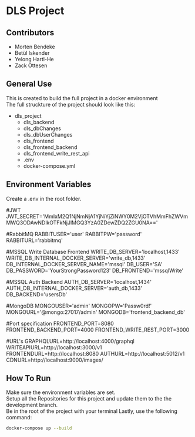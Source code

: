 # DLS Project

## Contributors

- Morten Bendeke
- Betül Iskender
- Yelong Hartl-He
- Zack Ottesen

## General Use

This is created to build the full project in a docker environment <br>
The full struckture of the project should look like this:<br>
- dls_project
  - dls_backend
  - dls_dbChanges
  - dls_dbUserChanges
  - dls_frontend
  - dls_frontend_backend
  - dls_frontend_write_rest_api
  - .env
  - docker-compose.yml


## Environment Variables

Create a .env in the root folder.

#JWT
JWT_SECRET='MmIxM2Q1NjNmNjA1YjNiYjZiNWY0M2VjOTVhMmFhZWVmMWQ3ODAwNDlkOTFkNjJlMGQ3YzA0ZDcwZDQ2ZGU0NA=='

#RabbitMQ
RABBITUSER='user'
RABBITPW='password'
RABBITURL='rabbitmq'


#MSSQL Write Database Frontend
WRITE_DB_SERVER='localhost,1433'
WRITE_DB_INTERNAL_DOCKER_SERVER='write_db,1433'
DB_INTERNAL_DOCKER_SERVER_NAME='mssql'
DB_USER='SA'
DB_PASSWORD='YourStrongPassword123'
DB_FRONTEND='mssqlWrite'

#MSSQL Auth Backend
AUTH_DB_SERVER='localhost,1434'
AUTH_DB_INTERNAL_DOCKER_SERVER='auth_db,1433'
DB_BACKEND='usersDb'

#MongoDB
MONGOUSER='admin'
MONGOPW='Passw0rd!'
MONGOURL='@mongo:27017/admin'
MONGODB='frontend_backend_db'

#Port specification
FRONTEND_PORT=8080
FRONTEND_BACKEND_PORT=4000
FRONTEND_WRITE_REST_PORT=3000

#URL's
GRAPHQLURL=http://localhost:4000/graphql
WRITEAPIURL=http://localhost:3000/v1
FRONTENDURL=http://localhost:8080
AUTHURL=http://localhost:5012/v1
CDNURL=http://localhost:9000/images/

## How To Run

Make sure the environment variables are set.<br>
Setup all the Repositories for this project and update them to the the development branch.<br>
Be in the root of the project with your terminal
Lastly, use the following command:

```bash
docker-compose up --build
```

